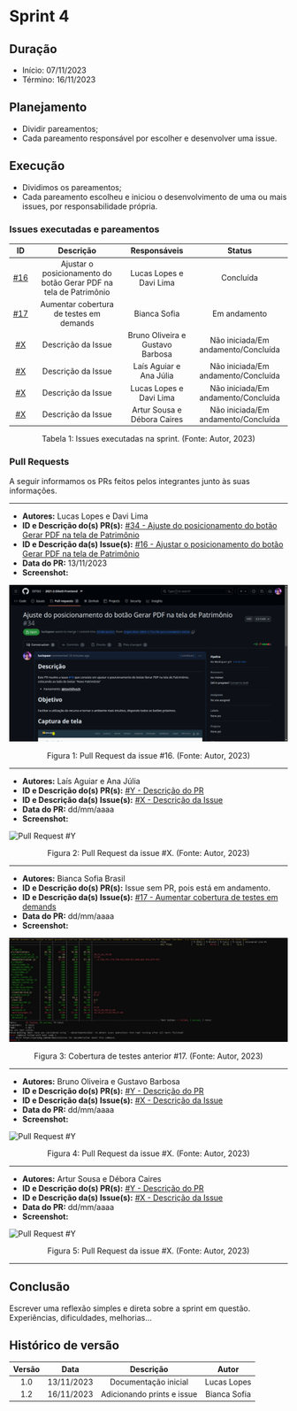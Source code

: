 # Sprint 4

## Duração
- Início: 07/11/2023
- Término: 16/11/2023

## Planejamento
- Dividir pareamentos;
- Cada pareamento responsável por escolher e desenvolver uma issue.

## Execução
- Dividimos os pareamentos;
- Cada pareamento escolheu e iniciou o desenvolvimento de uma ou mais issues, por responsabilidade própria.

### Issues executadas e pareamentos
| ID | Descrição | Responsáveis | Status |
| :--: | :-----: | :----------: | :----: |
| [#16](https://github.com/Siged-Gces-2023-2/2023.2-SIGeD-GCES-Doc/issues/16) | Ajustar o posicionamento do botão Gerar PDF na tela de Patrimônio | Lucas Lopes e Davi Lima | Concluída |
| [#17](https://github.com/Siged-Gces-2023-2/2023.2-SIGeD-GCES-Doc/issues/17) | Aumentar cobertura de testes em demands | Bianca Sofia | Em andamento |
| [#X]() | Descrição da Issue | Bruno Oliveira e Gustavo Barbosa | Não iniciada/Em andamento/Concluída |
| [#X]() | Descrição da Issue | Laís Aguiar e Ana Júlia | Não iniciada/Em andamento/Concluída |
| [#X]() | Descrição da Issue | Lucas Lopes e Davi Lima | Não iniciada/Em andamento/Concluída |
| [#X]() | Descrição da Issue | Artur Sousa e Débora Caires | Não iniciada/Em andamento/Concluída |

<figcaption align="center">Tabela 1: Issues executadas na sprint. (Fonte: Autor, 2023)</figcaption>

### Pull Requests
A seguir informamos os PRs feitos pelos integrantes junto às suas informações.

---

- **Autores:** Lucas Lopes e Davi Lima
- **ID e Descrição do(s) PR(s):** [#34 - Ajuste do posicionamento do botão Gerar PDF na tela de Patrimônio](https://github.com/DITGO/2021-2-SiGeD-Frontend/pull/34)
- **ID e Descrição da(s) Issue(s):** [#16 - Ajustar o posicionamento do botão Gerar PDF na tela de Patrimônio](https://github.com/Siged-Gces-2023-2/2023.2-SIGeD-GCES-Doc/issues/16)
- **Data do PR:** 13/11/2023
- **Screenshot:**

![Pull Request #34](../assets/pullRequests/pr34.png)


<figcaption align="center">Figura 1: Pull Request da issue #16. (Fonte: Autor, 2023)</figcaption>

---

- **Autores:** Laís Aguiar e Ana Júlia
- **ID e Descrição do(s) PR(s):** [#Y - Descrição do PR]()
- **ID e Descrição da(s) Issue(s):** [#X - Descrição da Issue]()
- **Data do PR:** dd/mm/aaaa
- **Screenshot:**

![Pull Request #Y](../assets/pullRequests/)

<figcaption align="center">Figura 2: Pull Request da issue #X. (Fonte: Autor, 2023)</figcaption>

---

- **Autores:** Bianca Sofia Brasil
- **ID e Descrição do(s) PR(s):** Issue sem PR, pois está em andamento.
- **ID e Descrição da(s) Issue(s):** [#17 - Aumentar cobertura de testes em demands](https://github.com/Siged-Gces-2023-2/2023.2-SIGeD-GCES-Doc/issues/17)
- **Data do PR:** dd/mm/aaaa
- **Screenshot:**

![Pull Request #Y](../assets/development/cobertura_demands.jpeg)


<figcaption align="center">Figura 3: Cobertura de testes anterior #17. (Fonte: Autor, 2023)</figcaption>

---

- **Autores:** Bruno Oliveira e Gustavo Barbosa
- **ID e Descrição do(s) PR(s):** [#Y - Descrição do PR]()
- **ID e Descrição da(s) Issue(s):** [#X - Descrição da Issue]()
- **Data do PR:** dd/mm/aaaa
- **Screenshot:**

![Pull Request #Y](../assets/pullRequests/)

<figcaption align="center">Figura 4: Pull Request da issue #X. (Fonte: Autor, 2023)</figcaption>

---

- **Autores:** Artur Sousa e Débora Caires
- **ID e Descrição do(s) PR(s):** [#Y - Descrição do PR]()
- **ID e Descrição da(s) Issue(s):** [#X - Descrição da Issue]()
- **Data do PR:** dd/mm/aaaa
- **Screenshot:**

![Pull Request #Y](../assets/pullRequests/)

<figcaption align="center">Figura 5: Pull Request da issue #X. (Fonte: Autor, 2023)</figcaption>

---

## Conclusão
Escrever uma reflexão simples e direta sobre a sprint em questão. Experiências, dificuldades, melhorias...

## Histórico de versão
| Versão | Data | Descrição | Autor |
| :----: | :--: | :-------: | :---: |
| 1.0 | 13/11/2023 | Documentação inicial | Lucas Lopes |
| 1.2 | 16/11/2023 | Adicionando prints e issue | Bianca Sofia |